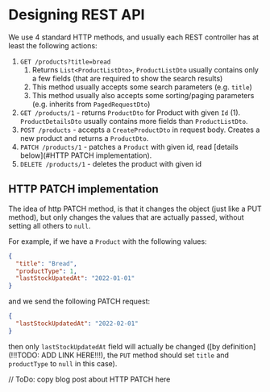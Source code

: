 ﻿# Designing REST API
We use 4 standard HTTP methods, and usually each REST controller has at least the following actions:
1. `GET /products?title=bread`
   1. Returns `List<ProductListDto>`, `ProductListDto` usually contains only a few fields (that are required to show the search results)
   2. This method usually accepts some search parameters (e.g. `title`)
   3. This method usually also accepts some sorting/paging parameters (e.g. inherits from `PagedRequestDto`)
2. `GET /products/1` - returns `ProductDto` for Product with given `Id` (1). `ProductDetailsDto` usually contains more fields than `ProductListDto`.
3. `POST /products` - accepts a `CreateProductDto` in request body. Creates a new product and returns a `ProductDto`.
4. `PATCH /products/1` - patches a `Product` with given id, read [details below](#HTTP PATCH implementation).
5. `DELETE /products/1` - deletes the product with given id

## HTTP PATCH implementation
The idea of http PATCH method, is that it changes the object (just like a PUT method), but only changes the values that are actually passed, without setting all others to `null`.

For example, if we have a `Product` with the following values:
```json
{
  "title": "Bread",
  "productType": 1,
  "lastStockUpatedAt": "2022-01-01"
}
```
and we send the following PATCH request:
```json
{
  "lastStockUpdatedAt": "2022-02-01"
}
```
then only `lastStockUpdatedAt` field will actually be changed ([by definition](!!!TODO: ADD LINK HERE!!!), the `PUT` method should set `title` and `productType` to `null` in this case).

// ToDo: copy blog post about HTTP PATCH here
